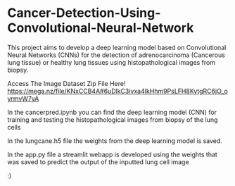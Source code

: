 # Cancer-Detection-Using-Convolutional-Neural-Network

This project aims to develop a deep learning model based on Convolutional Neural Networks (CNNs) for 
the detection of adrenocarcinoma (Cancerous lung tissue) or healthy lung tissues using histopathological images from biopsy. 

Access The Image Dataset Zip File Here!
https://mega.nz/file/KNxCCB4A#6uDlkC3ivxa4IkHhm9PsLFH8KytgRC6jO_oyrmvW7yA

In the cancerpred.ipynb you can find the deep learning model (CNN) for training and testing the histopathological images from biopsy of the lung cells

In the lungcane.h5 file the weights from the deep learning model is saved.

In the app.py file a streamlit webapp is developed using the weights that was saved to predict the output of the inputted lung cell image

:)
